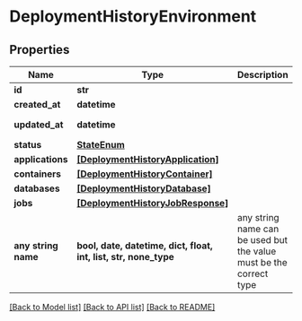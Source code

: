 # DeploymentHistoryEnvironment


## Properties
Name | Type | Description | Notes
------------ | ------------- | ------------- | -------------
**id** | **str** |  | [readonly] 
**created_at** | **datetime** |  | [readonly] 
**updated_at** | **datetime** |  | [optional] [readonly] 
**status** | [**StateEnum**](StateEnum.md) |  | [optional] 
**applications** | [**[DeploymentHistoryApplication]**](DeploymentHistoryApplication.md) |  | [optional] 
**containers** | [**[DeploymentHistoryContainer]**](DeploymentHistoryContainer.md) |  | [optional] 
**databases** | [**[DeploymentHistoryDatabase]**](DeploymentHistoryDatabase.md) |  | [optional] 
**jobs** | [**[DeploymentHistoryJobResponse]**](DeploymentHistoryJobResponse.md) |  | [optional] 
**any string name** | **bool, date, datetime, dict, float, int, list, str, none_type** | any string name can be used but the value must be the correct type | [optional]

[[Back to Model list]](../README.md#documentation-for-models) [[Back to API list]](../README.md#documentation-for-api-endpoints) [[Back to README]](../README.md)


